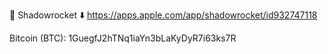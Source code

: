 🚀 Shadowrocket ⬇️
https://apps.apple.com/app/shadowrocket/id932747118

Bitcoin (BTC): 1GuegfJ2hTNq1iaYn3bLaKyDyR7i63ks7R
